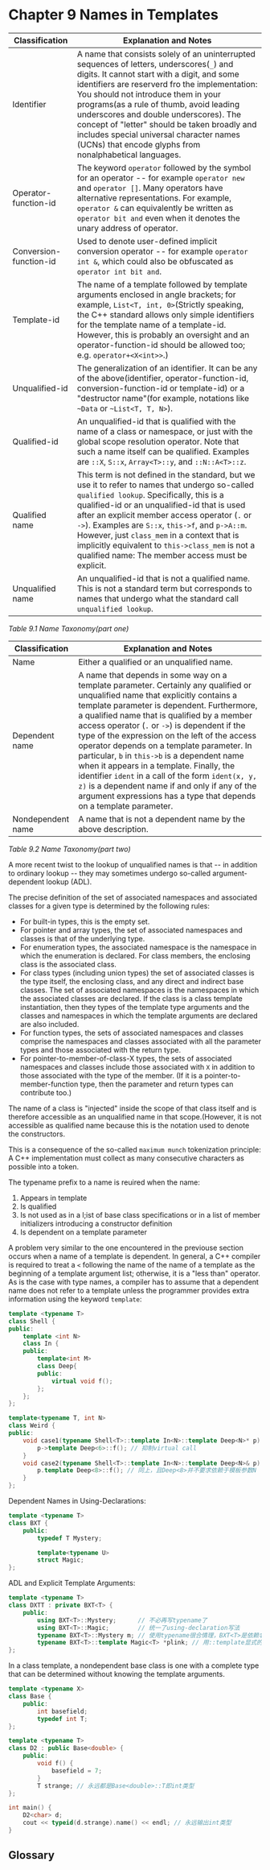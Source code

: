 # Chapter 9 Names in Templates


<!-- vim-markdown-toc GFM -->

<!-- vim-markdown-toc -->



| Classification         | Explanation and Notes                                        |
| ---------------------- | ------------------------------------------------------------ |
| Identifier             | A name that consists solely of an uninterrupted sequences of letters, underscores(`_`) and digits. It cannot start with a digit, and some identifiers are reserverd fro the implementation: You should not introduce them in your programs(as a rule of thumb, avoid leading underscores and double underscores). The concept of "letter" should be taken broadly and includes special universal character names (UCNs) that encode glyphs from nonalphabetical languages. |
| Operator-function-id   | The keyword `operator` followed by the symbol for an operator -- for example `operator new` and `operator []`. Many operators have alternative representations. For example, `operator &` can equivalently be written as `operator bit and` even when it denotes the unary address of operator. |
| Conversion-function-id | Used to denote user-defined implicit conversion operator -- for example `operator int &`, which could also be obfuscated as `operator int bit and`. |
| Template-id            | The name of a template followed by template arguments enclosed in angle brackets; for example, `List<T, int, 0>`(Strictly speaking, the C++ standard allows only simple identifiers for the template name of a template-id. However, this is probably an oversight and an operator-function-id should be allowed too; e.g. `operator+<X<int>>`.) |
| Unqualified-id         | The generalization of an identifier. It can be any of the above(identifier, operator-function-id, conversion-function-id or template-id) or a "destructor name"(for example, notations like `~Data` or `~List<T, T, N>`). |
| Qualified-id           | An unqualified-id that is qualified with the name of a class or namespace, or just with the global scope resolution operator. Note that such a name itself can be qualified. Examples are `::X`, `S::x`, `Array<T>::y`, and `::N::A<T>::z`. |
| Qualified name         | This term is not defined in the standard, but we use it to refer to names that undergo so-called `qualified lookup`. Specifically, this is a qualified-id or an unqualified-id that is used after an explicit member access operator (`.` or `->`). Examples are `S::x`, `this->f`, and `p->A::m`. However, just `class_mem` in a context that is implicitly equivalent to `this->class_mem` is not a qualified name: The member access must be explicit. |
| Unqualified name       | An unqualified-id that is not a qualified name. This is not a standard term but corresponds to names that undergo what the standard call `unqualified lookup`. |

*Table 9.1 Name Taxonomy(part one)*

| Classification    | Explanation and Notes                                        |
| ----------------- | ------------------------------------------------------------ |
| Name              | Either a qualified or an unqualified name.                   |
| Dependent name    | A name that depends in some way on a template parameter. Certainly any qualified or unqualified name that explicitly contains a template parameter is dependent. Furthermore, a qualified name that is qualified by a member access operator (`.` or `->`) is dependent if the type of the expression on the left of the access operator depends on a template parameter. In particular, `b` in `this->b` is a dependent name when it appears in a template. Finally, the identifier `ident` in a call of the form `ident(x, y, z)` is a dependent name if and only if any of the argument expressions has a type that depends on a template parameter. |
| Nondependent name | A name that is not a dependent name by the above description. |

*Table 9.2 Name Taxonomy(part two)*

A more recent twist to the lookup of unqualified names is that -- in addition to ordinary lookup -- they may sometimes undergo so-called argument-dependent lookup (ADL).

The precise definition of the set of associated namespaces and associated classes for a given type is determined by the following rules:

- For built-in types, this is the empty set.
- For pointer and array types, the set of associated namespaces and classes is that of the underlying type.
- For enumeration types, the associated namespace is the namespace in which the enumeration is declared. For class members, the enclosing class is the associated class.
- For class types (including union types) the set of associated classes is the type itself, the enclosing class, and any direct and indirect base classes. The set of associated namespaces is the namespaces in which the associated classes are declared. If the class is a class template instantiation, then they types of the template type arguments and the classes and namespaces in which the template arguments are declared are also included.
- For function types, the sets of associated namespaces and classes comprise the namespaces and classes associated with all the parameter types and those associated with the return type.
- For pointer-to-member-of-class-X types, the sets of associated namespaces and classes include those associated with `X` in addition to those associated with the type of the member. (If it is a pointer-to-member-function type, then the parameter and return types can contribute too.)

The name of a class is "injected" inside the scope of that class itself and is therefore accessible as an unqualified name in that scope.(However, it is not accessible as qualified name because this is the notation used to denote the constructors.

This is a consequence of the so-called `maximum munch` tokenization principle: A C++ implementation must collect as many consecutive characters as possible into a token.

The typename prefix to a name is reuired when the name:

1. Appears in template
2. Is qualified
3. Is not used as in a l;ist of base class specifications or in a list of member initializers introducing a constructor definition
4. Is dependent on a template parameter

A problem very similar to the one encountered in the previouse section occurs when a name of a template is dependent. In general, a C++ compiler is required to treat a `<` following the name of the name of a template as the beginning of a template argument list; otherwise, it is a "less than" operator. As is the case with type names, a compiler has to assume that a dependent name does not refer to a template unless the programmer provides extra information using the keyword `template`:

```c++
template <typename T>
class Shell {
public:
    template <int N>
    class In {
    public:
        template<int M>
        class Deep{
        public:
            virtual void f();
        };
    };
};

template<typename T, int N>
class Weird {
public:
    void case1(typename Shell<T>::template In<N>::template Deep<N>* p) {
        p->template Deep<6>::f(); // 抑制virtual call
    }
    void case2(typename Shell<T>::template In<N>::template Deep<N>& p) {
        p.template Deep<8>::f(); // 同上，且Deep<8>并不要求依赖于模板参数N
    }
};
```

Dependent Names in Using-Declarations:

```c++
template <typename T>
class BXT {
    public:
        typedef T Mystery;

        template<typename U>
        struct Magic;
};
```

ADL and Explicit Template Arguments:

```c++
template <typename T>
class DXTT : private BXT<T> {
    public:
        using BXT<T>::Mystery;      // 不必再写typename了
        using BXT<T>::Magic;        // 统一了using-declaration写法
        typename BXT<T>::Mystery m; // 使用typename很合情理，BXT<T>是依赖名称
        typename BXT<T>::template Magic<T> *plink; // 用::template显式的表示Magic是一个模板
};
```

In a class template, a nondependent base class is one with a complete type that can be determined without knowing the template arguments.

```c++
template <typename X>
class Base {
    public:
        int basefield;
        typedef int T;
};

template <typename T>
class D2 : public Base<double> {
    public:
        void f() {
            basefield = 7;
        }
        T strange; // 永远都是Base<double>::T即int类型
};

int main() {
    D2<char> d;
    cout << typeid(d.strange).name() << endl; // 永远输出int类型
}
```



## Glossary

<div style="width: 50%; float:left;"></div>
<div style="width: 50%; float:left;"></div>
<div style="width: 50%; float:left;"></div>
<div style="width: 50%; float:left;"></div>
<div style="width: 50%; float:left;"></div>
<div style="width: 50%; float:left;"></div>
<div style="width: 50%; float:left;"></div>
<div style="width: 50%; float:left;"></div>
<div style="width: 50%; float:left;"></div>

